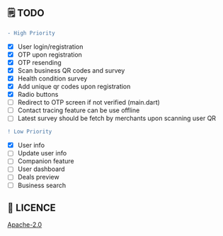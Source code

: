 
## 🗒️ TODO

```diff
- High Priority
```

- [x] User login/registration
- [x] OTP upon registration
- [x] OTP resending
- [x] Scan business QR codes and survey
- [x] Health condition survey
- [X] Add unique qr codes upon registration
- [X] Radio buttons
- [ ] Redirect to OTP screen if not verified (main.dart)
- [ ] Contact tracing feature can be use offline
- [ ] Latest survey should be fetch by merchants upon scanning user QR

```diff
! Low Priority
```

- [x] User info
- [ ] Update user info
- [ ] Companion feature
- [ ] User dashboard
- [ ] Deals preview
- [ ] Business search

## 🔖 LICENCE
[Apache-2.0](https://github.com/JideGuru/FlutterEbookApp/blob/master/LICENSE)
